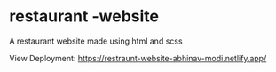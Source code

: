 # restaurant -website

A restaurant  website made using html and scss

View Deployment: https://restraunt-website-abhinav-modi.netlify.app/
